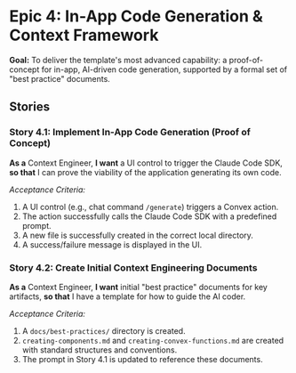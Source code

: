 # Epic 4: In-App Code Generation & Context Framework

**Goal:** To deliver the template's most advanced capability: a proof-of-concept for in-app, AI-driven code generation, supported by a formal set of "best practice" documents.

## Stories

### Story 4.1: Implement In-App Code Generation (Proof of Concept)
**As a** Context Engineer, **I want** a UI control to trigger the Claude Code SDK, **so that** I can prove the viability of the application generating its own code.

*Acceptance Criteria:*
1. A UI control (e.g., chat command `/generate`) triggers a Convex action.
2. The action successfully calls the Claude Code SDK with a predefined prompt.
3. A new file is successfully created in the correct local directory.
4. A success/failure message is displayed in the UI.

### Story 4.2: Create Initial Context Engineering Documents
**As a** Context Engineer, **I want** initial "best practice" documents for key artifacts, **so that** I have a template for how to guide the AI coder.

*Acceptance Criteria:*
1. A `docs/best-practices/` directory is created.
2. `creating-components.md` and `creating-convex-functions.md` are created with standard structures and conventions.
3. The prompt in Story 4.1 is updated to reference these documents.
